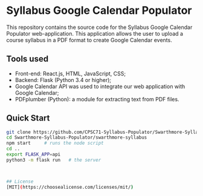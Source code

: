 # Syllabus Google Calendar Populator

This repository contains the source code for the Syllabus Google Calendar Populator web-application. This application allows the user to upload a course syllabus in a PDF format to create Google Calendar events. 


## Tools used

- Front-end: React.js, HTML, JavaScript, CSS;
- Backend: Flask (Python 3.4 or higher);
- Google Calendar API was used to integrate our web application with Google Calendar; 
- PDFplumber (Python): a module for extracting text from PDF files.



<!---

## Requirements/dependencies
```bash
pip install Flask
# todo

 comment
-->


## Quick Start
```bash
git clone https://github.com/CPSC71-Syllabus-Populator/Swarthmore-Syllabus-Populator.git
cd Swarthmore-Syllabus-Populator/swarthmore-syllabus
npm start     # runs the node script
cd ..
export FLASK_APP=api
python3 -m flask run   # the server



## License
[MIT](https://choosealicense.com/licenses/mit/)
